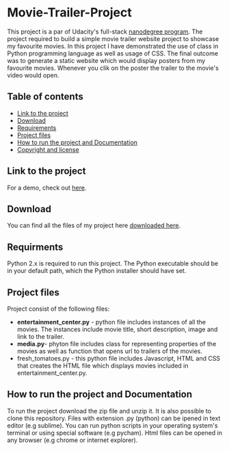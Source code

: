 # Movie-Trailer-Project

This project is a par of Udacity's full-stack [nanodegree program](https://www.udacity.com/nanodegree). The project required to build a simple movie trailer website project to showcase my favourite movies. In this project I have demonstrated the use of class in Python programming language as well as usage of CSS. The final outcome was to generate a static website which would display posters from my favourite movies. Whenever you clik on the poster the trailer to the movie's video would open.

## Table of contents

- [Link to the project](#link-to-the-project)
- [Download](#download)
- [Requirements](#requirments)
- [Project files](#project-files)
- [How to run the project and Documentation](#documentation)
- [Copyright and license](#copyright-and-license)

## Link to the project

For a demo, check out [here](https://rawgit.com/paulina-grunwald/Udacity-Full-Stack-Web-Developer-Nanodegree/master/1.%20Programming%20Fundamentals%20and%20the%20Web/P1%20-%20Movie%20Trailer%20Website/fresh_tomatoes.html).

## Download

You can find all the files of my project here [downloaded here](https://github.com/paulina-grunwald/Udacity-Full-Stack-Web-Developer-Nanodegree/tree/master/1.%20Programming%20Fundamentals%20and%20the%20Web/P1%20-%20Movie%20Trailer%20Website).

## Requirments

Python 2.x is required to run this project. The Python executable should be in your default path, which the Python installer should have set.

## Project files
Project consist of the following files:
- __entertainment_center.py__ -  python file includes instances of all the movies. The instances include movie title, short description, image and link to the trailer.
- __media.py__- phyton file includes  class for representing properties of the movies as well as function that opens url to trailers of the movies.
- fresh_tomatoes.py - this python file includes Javascript, HTML and CSS that creates the HTML file which displays movies included in entertainment_center.py.

## How to run the project and Documentation
To run the project download the zip file and unzip it. It is also possible to clone this repository. Files with extension .py (python) can be ipened in text editor (e.g sublime). You can run python scripts in your operating system's terminal or using special software (e.g pycham). Html files can be opened in any browser (e.g chrome or internet explorer).
